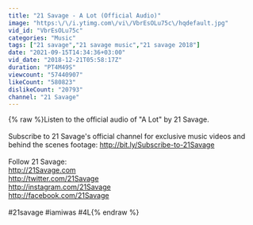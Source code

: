 ```yaml
---
title: "21 Savage - A Lot (Official Audio)"
image: "https:\/\/i.ytimg.com\/vi\/VbrEsOLu75c\/hqdefault.jpg"
vid_id: "VbrEsOLu75c"
categories: "Music"
tags: ["21 savage","21 savage music","21 savage 2018"]
date: "2021-09-15T14:34:36+03:00"
vid_date: "2018-12-21T05:58:17Z"
duration: "PT4M49S"
viewcount: "57440907"
likeCount: "580823"
dislikeCount: "20793"
channel: "21 Savage"
---
```

{% raw %}Listen to the official audio of &quot;A Lot&quot; by 21 Savage.<br /><br />Subscribe to 21 Savage's official channel for exclusive music videos and behind the scenes footage: <a rel="nofollow" target="blank" href="http://bit.ly/Subscribe-to-21Savage">http://bit.ly/Subscribe-to-21Savage</a><br /><br />Follow 21 Savage:<br /><a rel="nofollow" target="blank" href="http://21Savage.com">http://21Savage.com</a><br /><a rel="nofollow" target="blank" href="http://twitter.com/21Savage">http://twitter.com/21Savage</a><br /><a rel="nofollow" target="blank" href="http://instagram.com/21Savage">http://instagram.com/21Savage</a><br /><a rel="nofollow" target="blank" href="http://facebook.com/21Savage">http://facebook.com/21Savage</a><br /><br />#21savage #iamiwas #4L{% endraw %}
